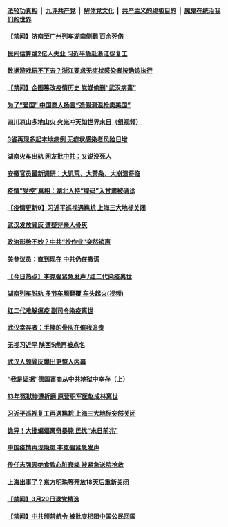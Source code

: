 ####  [法轮功真相](../../../../basic/blob/master/README.md?t=03310601) &nbsp;|&nbsp; [九评共产党](../../../../9ping.md/blob/master/README.md?t=03310601) &nbsp;|&nbsp; [解体党文化](../../../../jtdwh.md/blob/master/README.md?t=03310601)  &nbsp;|&nbsp; [共产主义的终极目的](../../../../gczydzjmd.md/blob/master/README.md?t=03310601) &nbsp;|&nbsp; [魔鬼在统治我们的世界](../../../../mgztzwmdsj.md/blob/master/README.md?t=03310601) 

#### [【禁闻】济南至广州列车湖南侧翻 百余死伤](../pages/prog204/a102812017.md?t=03310601) 

#### [民间估算或2亿人失业 习近平急赴浙江促复工](../pages/prog204/a102811972.md?t=03310601) 

#### [数据游戏玩不下去？浙江要求无症状感染者按确诊执行](../pages/prog204/a102811959.md?t=03310601) 

#### [【禁闻】企图篡改疫情历史 党媒偷删“武汉病毒”](../pages/prog204/a102811990.md?t=03310601) 

#### [为了“爱国” 中国商人扬言“造假测温枪卖美国”](../pages/prog204/a102811924.md?t=03310601) 

#### [四川凉山多地山火 火光冲天如世界末日（组视频）](../pages/prog204/a102811898.md?t=03310601) 

#### [3省再现多起本地病例  无症状感染者风险日增](../pages/prog204/a102811837.md?t=03310601) 

#### [湖南火车出轨 网友批中共：又说没死人](../pages/prog204/a102811853.md?t=03310601) 

#### [安徽官员最新调研：大饥荒、大萧条、大崩溃将临](../pages/prog204/a102811801.md?t=03310601) 

#### [疫情“受控”真相：湖北人持“绿码”入甘肃被确诊](../pages/prog204/a102811675.md?t=03310601) 

#### [【疫情更新9】习近平巡视遇尴尬 上海三大地标关闭](../pages/prog204/a102811401.md?t=03310601) 

#### [武汉发放骨灰 遭疑非亲人骨灰](../pages/prog204/a102811669.md?t=03310601) 

#### [政治形势不妙？中共“抄作业”突然销声](../pages/prog204/a102811677.md?t=03310601) 

#### [美参议员：直到现在 中共仍在撒谎](../pages/prog204/a102811660.md?t=03310601) 

#### [【今日热点】李克强紧急发声 /红二代染疫离世](../pages/prog204/a102811632.md?t=03310601) 

#### [湖南列车脱轨 多节车厢翻覆 车头起火(视频)](../pages/prog204/a102811584.md?t=03310601) 

#### [红二代难躲瘟疫 副司令染疫离世](../pages/prog204/a102811566.md?t=03310601) 

#### [武汉幸存者：手捧的骨灰在催我追责](../pages/prog204/a102811543.md?t=03310601) 

#### [无视习近平 陕西5虎再被点名](../pages/prog204/a102811538.md?t=03310601) 

#### [武汉人领骨灰爆出更惊人内幕](../pages/prog204/a102811504.md?t=03310601) 

#### [“我是证据”德国富商从中共地狱中幸存（上）](../pages/prog204/a102811508.md?t=03310601) 

#### [13年冤狱惨遭折磨 原营职军医赵成林离世](../pages/prog204/a102811485.md?t=03310601) 

#### [习近平巡视复工再遇尴尬 上海三大地标突然关闭](../pages/prog204/a102811451.md?t=03310601) 

#### [诡异！大批蝙蝠离奇暴毙 民忧“末日前兆”](../pages/prog204/a102811445.md?t=03310601) 

#### [中国疫情再现隐患 李克强紧急发声](../pages/prog204/a102811435.md?t=03310601) 

#### [传任志强因绝食致心脏衰竭 被紧急送院抢救](../pages/prog204/a102811415.md?t=03310601) 

#### [上海出事了？东方明珠等开放18天后重新关闭](../pages/prog204/a102811279.md?t=03310601) 


#### [【禁闻】3月29日退党精选](../pages/prog204/a102811381.md?t=03310601) 

#### [【禁闻】中共颁禁航令 被批变相阻中国公民回国](../pages/prog204/a102811383.md?t=03310601) 

